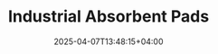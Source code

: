 ---
type: product
layout: product
date: 2025-04-07T13:48:15+04:00
sitemap:
  priority: 1
  changefreq: "weekly"

# SEO metadata
seoTitleSuffix: "- Auto Mechanics PIG Mats Near Me"
seoDescription: >-
  Industrial Absorbent Pads from Nutcracker Pro for Illinois auto shops. High-performance PIG Mats with Exxon tech soak up spills fast. Bulk savings up to $1,200 for mechanics.

# Page content
title: "Industrial **Absorbent Pads**"
titlePrefix: "Illinois Mechanic Spill Solutions"
description: >-
  Industrial Absorbent Pads (PIG Mats) for Illinois shops. High-performance Exxon tech absorbs 17–20 oz of spills. Get 200 pads for $39—perfect for mechanics and dealerships near me.

# benefitsContent
benefitsImages:
  - image: "/images/abspads/product-main.jpg"
    alt: "Industrial Absorbent Pads for Illinois Auto Shops"

benefitsBlocks:
  - title: "Top Spill Control for Illinois"
    text: >-
      These PIG Mats soak up oils, solvents, and coolants fast. Illinois mechanics keep shops safe and clean with superior spill control for all auto repair needs.
  - title: "Safety Boost for Shops"
    text: >-
      Reduce slips and meet OSHA rules with these pads. Illinois service centers trust them to protect crews and customers from messy spills every day.
  - title: "Handles All Spills"
    text: >-
      From motor oil to chemicals, these pads tackle it all. A go-to for Illinois auto shops and dealerships needing versatile, heavy-duty absorbency.
  - title: "Big Savings in Bulk"
    text: >-
      Get 200 pads for $39—beats small packs. Illinois garages save up to $1,200 yearly with this cost-effective supply for high-volume spill cleanup.
  - title: "Tough for Auto Shops"
    text: >-
      Sonic-bonded and dimpled, these pads resist tears. Illinois mechanics rely on their durability for tough spills in busy service bays.
  - title: "Keeps Work Flowing"
    text: >-
      Place these pads in key spots to stop spills fast. Illinois auto shops stay efficient with no downtime from leaks or messes.
  - title: "Fast Delivery to Illinois"
    text: >-
      Quick shipping brings these PIG Mats to Illinois mechanics. Stock up fast with bulk orders for garage supplies near me.
  - title: "High-Performance Design"
    text: >-
      Exxon tech powers these pads for max absorbency. Illinois dealerships use them for professional-grade spill protection in every bay.
  - title: "Local Shop Essential"
    text: >-
      Illinois auto pros love these pads for reliability. A must-have mechanic tool for spill control and cost savings in any garage.

# testimonials section
testimonials:
  items:
    - name: "Mike"
      text: >-
        These pads are gold in my Illinois shop. Oil spills vanish quick, and they’re tough as nails. Best deal I’ve found for mechanic supplies.
    - name: "Sara"
      text: >-
        We use them in Peoria for shop spills. They suck up everything fast and save us money. Can’t beat these PIG Mats for Illinois garages.
    - name: "Tony"
      text: >-
        Perfect for my Chicago dealership. Leaks under cars? Gone in seconds. These pads are a lifesaver and cheap in bulk.
    - name: "Jen"
      text: >-
        My crew in Springfield swears by these. They soak up oil better than anything, and shipping to Illinois is super fast.
    - name: "Luis"
      text: >-
        I fix trucks in Illinois, and these pads handle every spill. Tough, quick, and worth it. I’m sticking with them for sure.
    - name: "Beth"
      text: >-
        Great for my Rockford shop. They clean up fast, don’t tear, and keep costs low. Best absorbent pads for mechanics around.
    - name: "Dan"
      text: >-
        These pads rock in Joliet. Oil and solvent spills disappear, and they last. Awesome for any Illinois auto shop.
    - name: "Kim"
      text: >-
        I run a garage in Illinois. These PIG Mats are solid—spills gone quick, no mess left. Bulk price is a steal too.
    - name: "Pete"
      text: >-
        Used them in my Champaign shop. They grab spills fast and hold up great. Best mechanic gear I’ve bought in a while.
    - name: "Amy"
      text: >-
        These pads save my Illinois dealership daily. Leaks don’t stand a chance, and they’re cheap in bulk. Love them.
    - name: "Joe"
      text: >-
        My shop near Bloomington uses these nonstop. They soak up oil like crazy and keep things safe. Great product.
    - name: "Nick"
      text: >-
        Fast cleanup for my Illinois garage. These pads are tough, cheap, and shipped quick. Can’t ask for more than that.

# FAQ section
faq:
  titleColored: "F.A.Q."
  questions:
    - question: "What are Industrial Absorbent Pads (PIG Mats)?"
      answer: >-
        High-absorbency PIG Mats with Exxon tech. Illinois mechanics use these meltblown pads for top spill control in auto shops.
    - question: "How much can each pad hold?"
      answer: >-
        Each pad takes in 17–20 oz of oil, solvents, or chemicals. Perfect for Illinois garages handling heavy spills daily.
    - question: "Why are they cost-effective for Illinois?"
      answer: >-
        200 pads for $39 beats small packs. Illinois shops save big—up to $1,200 yearly—with bulk mechanic supplies near me.
    - question: "What’s the dimpled design do?"
      answer: >-
        Dimples boost absorbency; perforations let you size them. Illinois auto pros get custom spill fixes fast and easy.
    - question: "Good for chemical spills too?"
      answer: >-
        Yes, they handle oils and chemicals alike. Illinois dealerships trust them for versatile, professional spill control.
    - question: "How tough are these pads?"
      answer: >-
        Polypropylene build resists tears in heavy use. Illinois mechanics rely on them for durable spill cleanup every time.
    - question: "What’s the packaging like?"
      answer: >-
        200 pads in a dispenser box for easy use. Illinois shops get quick access and simple storage for spill needs.
    - question: "Best for Illinois auto shops?"
      answer: >-
        Absolutely. Fast shipping, bulk savings, and top absorbency make them a hit with Illinois mechanics and dealers.

---